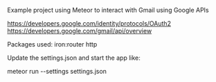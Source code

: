Example project using Meteor to interact with Gmail using Google APIs

https://developers.google.com/identity/protocols/OAuth2
https://developers.google.com/gmail/api/overview

Packages used:
    iron:router
    http
    
Update the settings.json and start the app like:

meteor run --settings settings.json